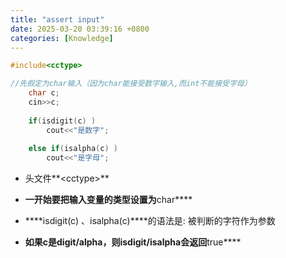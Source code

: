 ```yaml
---
title: "assert input"
date: 2025-03-20 03:39:16 +0800
categories: [Knowledge]
---
```


```cpp
#include<cctype>

//先假定为char输入（因为char能接受数字输入,而int不能接受字母）
    char c;
    cin>>c;
    
    if(isdigit(c) )
        cout<<"是数字";
    
    else if(isalpha(c) )
        cout<<"是字母";
```

- 头文件**\<cctype>**
	
- **一开始要把输入变量的类型设置为**char****
	
- ****isdigit(c) 、isalpha(c)****的语法是: 被判断的字符作为参数
	
- **如果c是digit/alpha，则isdigit/isalpha会返回**true****